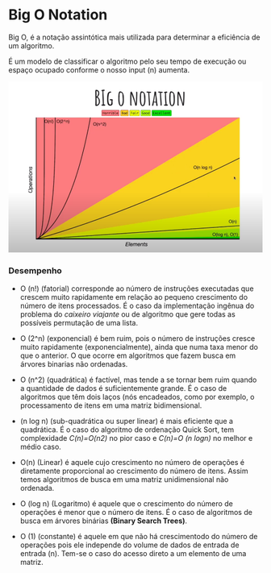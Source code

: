 # Big O Notation

Big O, é a notação assintótica mais utilizada para determinar a eficiência de um algoritmo.

É um modelo de classificar o algoritmo pelo seu tempo de execução ou espaço ocupado conforme o nosso input (n) aumenta.

![](img/bigO.png)

### Desempenho

 - O (n!) (fatorial) corresponde ao número de instruções executadas que crescem muito rapidamente em relação ao pequeno crescimento do número de itens processados. 
É o caso da implementação ingênua do problema do _caixeiro viajante_ ou de algoritmo que gere todas as possíveis permutação de uma lista.

 - O (2^n) (exponencial) é bem ruim, pois o número de instruções cresce muito rapidamente (exponencialmente), ainda que numa taxa menor do que o anterior. 
O que ocorre em algoritmos que fazem busca em árvores binarias não ordenadas.

 - O (n^2) (quadrática) é factível, mas tende a se tornar bem ruim quando a quantidade de dados é suficientemente grande. 
É o caso de algoritmos que têm dois laços (nós encadeados, como por exemplo, o processamento de itens em uma matriz bidimensional.

 - (n log n) (sub-quadrática ou super linear) é mais eficiente que a quadrática. É o caso do algoritmo de ordenação Quick Sort, tem complexidade _C(n)=O(n2)_ no pior caso e _C(n)=O (n logn)_ no melhor e médio caso.

 - O(n) (Linear) é aquele cujo crescimento no número de operações é diretamente proporcional ao crescimento do número de itens. Assim temos algoritmos de busca em uma matriz unidimensional não ordenada.

 - O (log n) (Logaritmo) é aquele que o crescimento do número de operações é menor que o número de itens. É o caso de algoritmos de busca em árvores binárias **(Binary Search Trees)**.

 - O (1) (constante) é aquele em que não há crescimentodo do número de operações pois ele independe do volume de dados de entrada de entrada (n). Tem-se o caso do acesso direto a um elemento de uma matriz.
